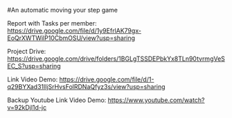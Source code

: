 #An automatic moving your step game


Report with Tasks per member: https://drive.google.com/file/d/1y9EfrlAK79gx-EoQrXWTWilP10CbmOSU/view?usp=sharing


Project Drive: https://drive.google.com/drive/folders/1BGLgTSSDEPbkYx8TLn90tvrmgVeSEC_S?usp=sharing


Link Video Demo: https://drive.google.com/file/d/1-q29BYXad31lIjSrHvsFolRDNaQfyz3s/view?usp=sharing


Backup Youtube Link Video Demo: https://www.youtube.com/watch?v=92kDjl1d-jc
